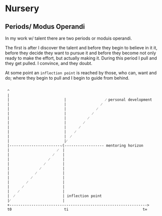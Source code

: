 # Nursery

## Periods/ Modus Operandi

In my work w/ talent there are two periods or moduis operandi.

The first is after I discover the talent and before they begin to believe in it it, before they decide they want to pursue it and before they become not only ready to make the effort, but actually making it. During this period I pull and they get pulled. I convince, and they doubt.

At some point an `inflection point` is reached by those, who can, want and do; where they begin to pull and I begin to guide from behind.

```

 ^
 |            
 |                         |                  ⁄ personal development   
 |                         |                ⁄
 |                         |              ⁄
 |                         |            ⁄
 |                         |          ⁄
 |                         |        ⁄
 |                         |      ⁄
 |                         |    ⁄
 |                         |  ⁄
 |                         |⁄
 |------------------------⁄|------------------ mentoring horizon
 |                      ⁄  |
 |                    ⁄    |
 |                  ⁄      |
 |                ⁄        |
 |              ⁄          |
 |            ⁄            |
 |          ⁄              |
 |        ⁄                |
 |      ⁄                  |
 |    ⁄                    |
 |  ⁄                      | inflection point
 |⁄                        |
 +--------------------------------------------------------------->
 t0                        ti                                  t∞
```
